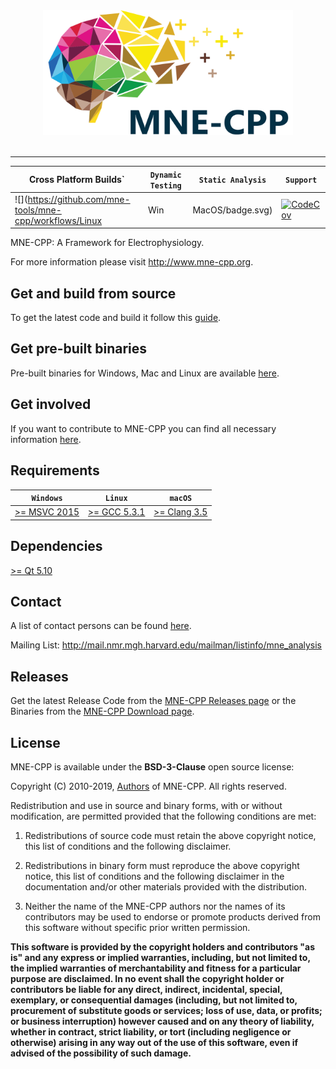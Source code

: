 <div align="center">
  <img src="/tools/design/logos/MNE-CPP_Logo.svg" width="400" height="200" alt="MNE-CPP"><br><br>
</div>

-----------------

| **Cross Platform Builds`** | **`Dynamic Testing`** | **`Static Analysis`** | **`Support`** |
|----------------------------|-----------------------|-----------------------|---------------|
| ![](https://github.com/mne-tools/mne-cpp/workflows/Linux|Win|MacOS/badge.svg) | [![CodeCov](https://codecov.io/gh/mne-tools/mne-cpp/branch/master/graph/badge.svg)](https://codecov.io/gh/mne-tools/mne-cpp) | [![Coverity](https://scan.coverity.com/projects/8955/badge.svg)](https://scan.coverity.com/projects/mne-tools-mne-cpp) | [![Gitter](https://badges.gitter.im/mne-tools/mne-cpp.svg)](https://gitter.im/mne-tools/mne-cpp?utm_source=badge&utm_medium=badge&utm_campaign=pr-badge&utm_content=badge) |

MNE-CPP: A Framework for Electrophysiology.

For more information please visit http://www.mne-cpp.org.


Get and build from source
-------------------------

To get the latest code and build it follow this [guide](http://wiki.mne-cpp.org/index.php/Step_by_Step_Setup_Guide).


Get pre-built binaries
----------------------

Pre-built binaries for Windows, Mac and Linux are available [here](https://www.mne-cpp.org/index.php/download/).


Get involved
------------

If you want to contribute to MNE-CPP you can find all necessary information [here](http://wiki.mne-cpp.org/index.php/Portal:Contribute).


Requirements
------------

| **`Windows`** | **`Linux`** | **`macOS`** |
|---------------|-------------|-------------|
| [>= MSVC 2015](https://www.visualstudio.com/downloads/) | [>= GCC 5.3.1](https://gcc.gnu.org/releases.html) | [>= Clang 3.5](https://developer.apple.com/xcode/) |


Dependencies
------------

[>= Qt 5.10](http://download.qt.io/official_releases/qt/5.10/)


Contact
-------

A list of contact persons can be found [here](http://www.mne-cpp.org/index.php/contact/).

Mailing List: http://mail.nmr.mgh.harvard.edu/mailman/listinfo/mne_analysis


Releases
--------

Get the latest Release Code from the [MNE-CPP Releases page](https://github.com/mne-tools/mne-cpp/releases) or the Binaries from the [MNE-CPP Download page](http://www.mne-cpp.org/index.php/download/).


License
-------

MNE-CPP is available under the **BSD-3-Clause** open source license:

Copyright (C) 2010-2019, <a href="https://www.mne-cpp.org/index.php/team/" target="_blank">Authors</a> of MNE-CPP.
All rights reserved.

Redistribution and use in source and binary forms, with or without modification, are permitted provided that the following conditions are met:

1. Redistributions of source code must retain the above copyright notice,
   this list of conditions and the following disclaimer.

2. Redistributions in binary form must reproduce the above copyright notice,
   this list of conditions and the following disclaimer in the documentation
   and/or other materials provided with the distribution.

3. Neither the name of the MNE-CPP authors nor the names of its contributors
   may be used to endorse or promote products derived from this software
   without specific prior written permission.

**This software is provided by the copyright holders and contributors
"as is" and any express or implied warranties, including, but not
limited to, the implied warranties of merchantability and fitness for
a particular purpose are disclaimed. In no event shall the copyright
holder or contributors be liable for any direct, indirect, incidental,
special, exemplary, or consequential damages (including, but not
limited to, procurement of substitute goods or services; loss of use,
data, or profits; or business interruption) however caused and on any
theory of liability, whether in contract, strict liability, or tort
(including negligence or otherwise) arising in any way out of the use
of this software, even if advised of the possibility of such damage.**
